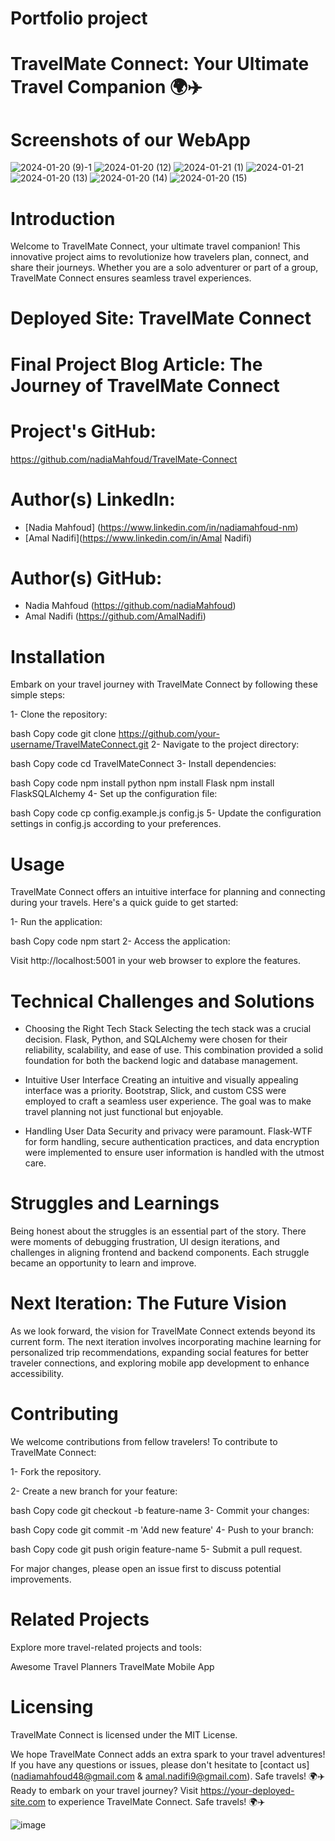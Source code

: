 # Portfolio project
# TravelMate Connect: Your Ultimate Travel Companion 🌍✈️

# Screenshots of our WebApp
![2024-01-20 (9)-1](https://github.com/nadiaMahfoud/TravelMate-Connect/assets/129023751/75ed1e03-df82-4902-aea8-8ffa5e5b0f94)
![2024-01-20 (12)](https://github.com/nadiaMahfoud/TravelMate-Connect/assets/129023751/1f1389cd-42e6-47fd-9a55-f72d24c6305a)
![2024-01-21 (1)](https://github.com/nadiaMahfoud/TravelMate-Connect/assets/129023751/88ba85c0-931c-46c2-bf5c-3e36f883180a)
![2024-01-21](https://github.com/nadiaMahfoud/TravelMate-Connect/assets/129023751/d48d9b97-430f-4e6a-bbce-8ba64cdafb72)
![2024-01-20 (13)](https://github.com/nadiaMahfoud/TravelMate-Connect/assets/129023751/fee32526-f808-44ba-8e5f-45c203f92de1)
![2024-01-20 (14)](https://github.com/nadiaMahfoud/TravelMate-Connect/assets/129023751/3df6ece4-aadf-4058-823e-5bbcbf130195)
![2024-01-20 (15)](https://github.com/nadiaMahfoud/TravelMate-Connect/assets/129023751/260626da-d17e-4cc7-a85f-bc9b5546e9cc)


# Introduction
  Welcome to TravelMate Connect, your ultimate travel companion! This innovative project aims to revolutionize how travelers plan, connect, and share their journeys. Whether you are a solo adventurer or part of a group, TravelMate Connect ensures seamless travel experiences.

# Deployed Site: TravelMate Connect
# Final Project Blog Article: The Journey of TravelMate Connect

# Project's GitHub:
https://github.com/nadiaMahfoud/TravelMate-Connect

# Author(s) LinkedIn:
- [Nadia Mahfoud] (https://www.linkedin.com/in/nadiamahfoud-nm)
- [Amal Nadifi](https://www.linkedin.com/in/Amal Nadifi)
# Author(s) GitHub:
- Nadia Mahfoud (https://github.com/nadiaMahfoud)
- Amal Nadifi (https://github.com/AmalNadifi)
  
# Installation
Embark on your travel journey with TravelMate Connect by following these simple steps:

1- Clone the repository:

bash
Copy code
git clone https://github.com/your-username/TravelMateConnect.git
2- Navigate to the project directory:

bash
Copy code
cd TravelMateConnect
3- Install dependencies:

bash
Copy code
npm install python
npm install Flask
npm install FlaskSQLAlchemy
4- Set up the configuration file:

bash
Copy code
cp config.example.js config.js
5- Update the configuration settings in config.js according to your preferences.

# Usage
TravelMate Connect offers an intuitive interface for planning and connecting during your travels. Here's a quick guide to get started:

1- Run the application:

bash
Copy code
npm start
2- Access the application:

Visit http://localhost:5001 in your web browser to explore the features.

# Technical Challenges and Solutions
- Choosing the Right Tech Stack
  Selecting the tech stack was a crucial decision. Flask, Python, and SQLAlchemy were chosen for their reliability, scalability, and ease of use. This combination provided a solid foundation for both the backend logic and database management.

- Intuitive User Interface
  Creating an intuitive and visually appealing interface was a priority. Bootstrap, Slick, and custom CSS were employed to craft a seamless user experience. The goal was to make travel planning not just functional but enjoyable.

- Handling User Data
Security and privacy were paramount. Flask-WTF for form handling, secure authentication practices, and data encryption were implemented to ensure user information is handled with the utmost care.

# Struggles and Learnings
Being honest about the struggles is an essential part of the story. There were moments of debugging frustration, UI design iterations, and challenges in aligning frontend and backend components. Each struggle became an opportunity to learn and improve.

# Next Iteration: The Future Vision
As we look forward, the vision for TravelMate Connect extends beyond its current form. The next iteration involves incorporating machine learning for personalized trip recommendations, expanding social features for better traveler connections, and exploring mobile app development to enhance accessibility.

# Contributing
We welcome contributions from fellow travelers! To contribute to TravelMate Connect:

1- Fork the repository.

2- Create a new branch for your feature:

bash
Copy code
git checkout -b feature-name
3- Commit your changes:

bash
Copy code
git commit -m 'Add new feature'
4- Push to your branch:

bash
Copy code
git push origin feature-name
5- Submit a pull request.

For major changes, please open an issue first to discuss potential improvements.


# Related Projects
Explore more travel-related projects and tools:

Awesome Travel Planners
TravelMate Mobile App

# Licensing
TravelMate Connect is licensed under the MIT License.

We hope TravelMate Connect adds an extra spark to your travel adventures! If you have any questions or issues, please don't hesitate to [contact us](nadiamahfoud48@gmail.com & amal.nadifi9@gmail.com). Safe travels! 🌍✈️
Ready to embark on your travel journey? Visit https://your-deployed-site.com to experience TravelMate Connect. Safe travels! 🌍✈️

![image](https://github.com/nadiaMahfoud/TravelMate-Connect/assets/129023751/0d0fe7d2-1899-4a49-8945-c90730556959)
